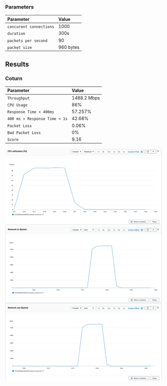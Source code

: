
### Parameters

| Parameter | Value                |
| :-------- |:------------------------- |
| `concurent connections` | 1000 |
| `duration` | 300s |
| `packets per second` | 90 |
| `packet size` | 960 bytes |

## Results

### Coturn
| Parameter | Value                |
| :-------- |:------------------------- |
| `Throughput` | 1488.2 Mbps |
| `CPU Usage` | 86% |
| `Response Time < 400ms` | 57.257% |
| `400 ms > Response Time < 1s` | 42.68% |
| `Packet Loss` | 0.06% |
| `Bad Packet Loss` | 0% |
| `Score` | 9.16 |



![CPU](cpu.png)
![Network In (Bytes)](network-in.png)
![Network Out (Bytes)](network-out.png)
